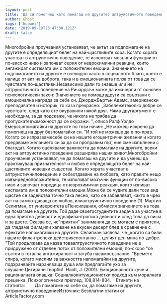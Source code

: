 ```yaml
---
layout: post
title: 'Да си помогнеш като помагаш на другите: алтруистичното поведение те прави по-щастлив!'
author: Ghost
tags: ['huawei']
date: '2019-09-19T23:47:38.121Z'
draft: false
---
```


Многобройни проучвания установяват, че актът за подпомагане на другите е определящият белег на най-щастливите хора. Когато хората участват в алтруистично поведение, те използват мозъчни функции от по-високо ниво и започват серия от неврохимични реакции, които ангажират системата им с положителни емоции. Значението на подпомагането на другите е очевидно както в социалното благо, което е налице от акт на доброта, така и в емоционалната полза от това да се чувствате по-щастливи.Независимо дали го знаеше или не, алтруистичното поведение на Ричардсън може да имачерпи от основен психологически закон: Значението на помощтадруги са свързани с емоционална награда за себе си. ДжорджБъртън Адамс, американски преподавател и историк, го каза прекрасно: „Забележетеколко добре се чувствате, след като сте окуражили някой друг. Няма другаргумент е необходим, за да подскаже, че никога не трябва да пропускатевъзможност да се окуражи. ", описа Ралф Уолдо Емерсънпомагайки на другите по този начин: „Не можеш искрено да помогнеш на друг безпомагайки си. "И той не можеше да е по-прав. Когато се изпразвамесебе си на нашите егоцентрични желания и когато предаваме желанието си за да си проправим път, ние сме изпълнени с благодат. Когато оценяваме важността да помагаме на другите, всеки акт на алтруистично поведение разширява нашия живот.Многобройни проучвания установяват, че да помагаш на другите и да умееш да практикуваш признателност и любов е определящото белег на най-щастливите човешки същества. Когато хората участват в алтруистичниповедение и себеотдаване на любовта, като правите нещо извънредноположително, те използват мозъчни функции от по-високо ниво и започват поредица отневрохимични реакции, които изпиват системата им в положителни емоции.Може би се чудите дали този вид щастие се задейства точно така лесно, като се забавляват, както е чрез акт на самоотдаваща се любов, илиалтруистично поведение (1). Мартин Селигман, от университета вПенсилвания, обмисля значението на това да помагаме на другите. Той даде своетостудентите задача за участие в една приятна дейност и еднафилантропска дейност и след това да пиша и за двете. Оказва се, че"приятни" занимания да се мотаем с приятели, да гледаме филм,или хапване на вкусен десерт блед в сравнение с ефектите напомагайки на другите. Селигман заявява, че „когато са били нашите филантропски действияспонтанно ... целият ден мина по-добре. "Той продължава да казва товаалтруистичното поведение не е придружено от отделен поток от положителни емоция; по-скоро "се състои в тотална ангажираност и загуба насамосъзнание. "Времето спира, когато мислим за важността напомагайки на другите, подхранвайте нараняваща душа или предлагайте ухо за слушане.Цитирани творби1. Haidt, J. (2001). Емоционалното куче и рационалната опашка: Социалноинтуиционистки подход към моралната преценка. Психологически преглед, 108,814-834.    Етикети на статията:        Да помагаме на себе си, да помагаме на другите, алтруистично поведениеИзточник: Безплатни статии от ArticleFactory.com
